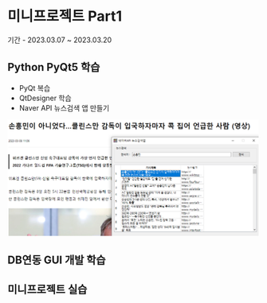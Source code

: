 # 미니프로젝트 Part1
기간 - 2023.03.07 ~ 2023.03.20

## Python PyQt5 학습
- PyQt 복습
- QtDesigner 학습
- Naver API 뉴스검색 앱 만들기

![네이버뉴스앱](https://raw.githubusercontent.com/hun2mung/miniprojects/main/part1/studyPyQt/naver_news.png)

## DB연동 GUI 개발 학습

## 미니프로젝트 실습




